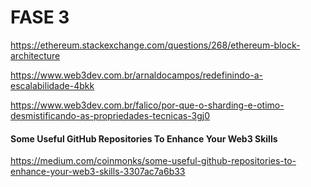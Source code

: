 
# FASE 3

https://ethereum.stackexchange.com/questions/268/ethereum-block-architecture


https://www.web3dev.com.br/arnaldocampos/redefinindo-a-escalabilidade-4bkk


https://www.web3dev.com.br/falico/por-que-o-sharding-e-otimo-desmistificando-as-propriedades-tecnicas-3gj0


#### Some Useful GitHub Repositories To Enhance Your Web3 Skills
https://medium.com/coinmonks/some-useful-github-repositories-to-enhance-your-web3-skills-3307ac7a6b33


